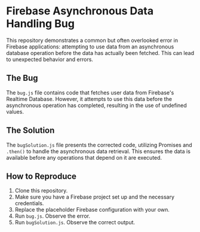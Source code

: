 # Firebase Asynchronous Data Handling Bug

This repository demonstrates a common but often overlooked error in Firebase applications: attempting to use data from an asynchronous database operation before the data has actually been fetched. This can lead to unexpected behavior and errors.

## The Bug
The `bug.js` file contains code that fetches user data from Firebase's Realtime Database. However, it attempts to use this data before the asynchronous operation has completed, resulting in the use of undefined values.

## The Solution
The `bugSolution.js` file presents the corrected code, utilizing Promises and `.then()` to handle the asynchronous data retrieval. This ensures the data is available before any operations that depend on it are executed.

## How to Reproduce
1. Clone this repository.
2. Make sure you have a Firebase project set up and the necessary credentials.
3. Replace the placeholder Firebase configuration with your own.
4. Run `bug.js`. Observe the error.
5. Run `bugSolution.js`. Observe the correct output.